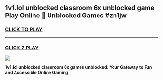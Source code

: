 
## 1v1.lol unblocked classroom 6x unblocked game Play Online 👋 Unblocked Games #zn1jw
<h3>
<a href="https://premium.freeplayer.one?title=1v1.lol_unblocked_classroom_6x&ref=21F">CLICK TO PLAY</a></h3>
<hr>

<h3>
<a href="https://premium.freeplayer.one?title=1v1.lol_unblocked_classroom_6x&ref=21F">CLICK 2 PLAY</a>
  
</h3>

<a href="https://premium.freeplayer.one?title=1v1.lol_unblocked_classroom_6x&ref=21F/"><img src="https://clearcache.store/games.png"></a>


**1v1.lol unblocked classroom 6x games unblocked: Your Gateway to Fun and Accessible Online Gaming**
